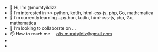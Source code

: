 - 👋 Hi, I’m @muratyildizz
- 👀 I’m interested in >> python, kotlin, html-css-js, php, Go, mathematica
- 🌱 I’m currently learning ...python, kotlin, html-css-js, php, Go, mathematica
- 💞️ I’m looking to collaborate on ...
- 📫 How to reach me ... ofis.muratyildiz@gmail.com
- 
- 
<!---
muratyildizz/muratyildizz is a ✨ special ✨ repository because its `README.md` (this file) appears on your GitHub profile.
You can click the Preview link to take a look at your changes.
--->
